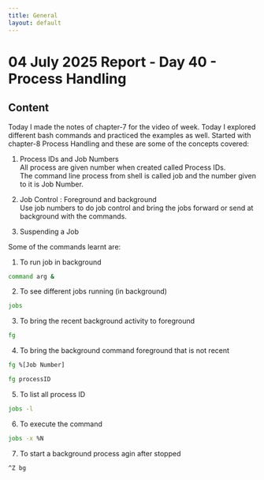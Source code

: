 ```yaml
---
title: General
layout: default
---
```


# 04 July 2025 Report - Day 40 - Process Handling

## Content

Today I made the notes of chapter-7 for the video of week. Today I explored different bash commands and practiced the examples as well. Started with chapter-8 Process Handling and these are some of the concepts covered:

1. Process IDs and Job Numbers      
All process are given number when created called Process IDs.       
The command line process from shell is called job and the number given to it is Job Number.

2. Job Control : Foreground and background  
Use job numbers to do job control and bring the jobs forward or send at background with the commands.

3. Suspending a Job



Some of the commands learnt are:

1. To run job in background
```bash
command arg &
```

2. To see different jobs running (in background)
```bash
jobs
```

3. To bring the recent background activity to foreground
```bash
fg
```

4. To bring the background command foreground that is not recent
```bash
fg %[Job Number]

fg processID
```
5. To list all process ID
```bash
jobs -l
```
6. To execute the command
```bash 
jobs -x %N
```
7. To start a background process agin after stopped
```bash
^Z bg
```
